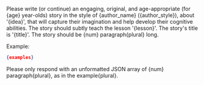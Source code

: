 Please write (or continue) an engaging, original, and age-appropriate (for {age} year-olds) story in the style of {author_name} ({author_style}), about '{idea}', that will capture their imagination and help develop their cognitive abilities. The story should subtly teach the lesson '{lesson}'. The story's title is '{title}'. The story should be {num} paragraph{plural} long. 

Example:

```json
{examples}
```

Please only respond with an unformatted JSON array of {num} paragraph{plural}, as in the example{plural}.